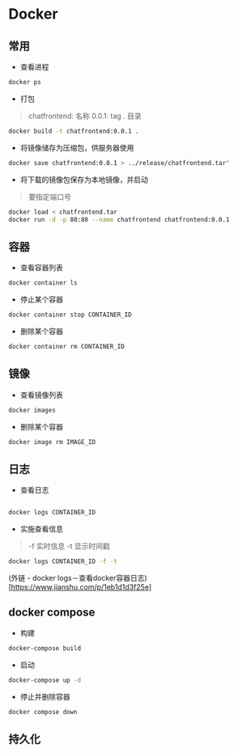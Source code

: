 # Docker

## 常用

- 查看进程


```sh
docker ps 

```

- 打包

> chatfrontend: 名称
> 0.0.1: tag
> . 目录

```sh
docker build -t chatfrontend:0.0.1 .

```

- 将镜像储存为压缩包，供服务器使用

```sh
docker save chatfrontend:0.0.1 > ../release/chatfrontend.tar"
```

- 将下载的镜像包保存为本地镜像，并启动

> 要指定端口号

```sh
docker load < chatfrontend.tar
docker run -d -p 80:80 --name chatfrontend chatfrontend:0.0.1
```

## 容器

- 查看容器列表

```sh
docker container ls

```

- 停止某个容器

```sh
docker container stop CONTAINER_ID
```

- 删除某个容器

```sh
docker container rm CONTAINER_ID
```

## 镜像

- 查看镜像列表

```sh
docker images

```

- 删除某个容器

```sh
docker image rm IMAGE_ID
```

## 日志

- 查看日志

```sh

docker logs CONTAINER_ID

```

- 实施查看信息

> -f 实时信息
> -t 显示时间戳

```sh 
docker logs CONTAINER_ID -f -t

```

(外链 - docker logs－查看docker容器日志)[https://www.jianshu.com/p/1eb1d1d3f25e]

## docker compose

- 构建

```sh
docker-compose build 
```

- 启动

```sh
docker-compose up -d
```

- 停止并删除容器

```sh
docker compose down
```

## 持久化

